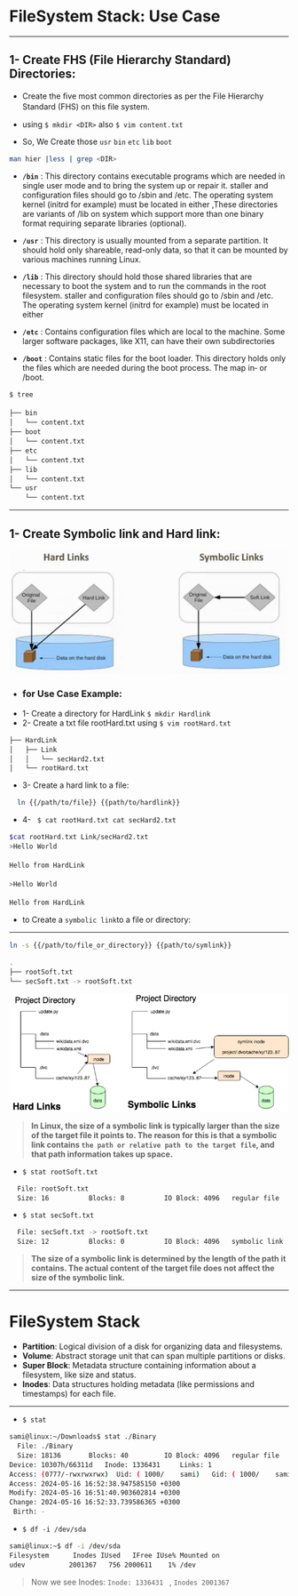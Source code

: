 # FileSystem Stack: Use Case

---

## 1- Create FHS (File Hierarchy Standard) Directories:

- Create the ﬁve most common directories as per the File Hierarchy
Standard (FHS) on this ﬁle system.

- using ``$ mkdir <DIR>`` also ``$ vim content.txt``

- So, We Create those ``usr`` ``bin`` ``etc`` ``lib`` ``boot``

``` bash
man hier |less | grep <DIR>
```

- **``/bin``** : This directory contains executable programs which are needed in single user mode and to bring the system up or repair it. staller and configuration files should go to /sbin and /etc.  The operating system kernel (initrd for example) must be located in either ,These directories are variants of /lib on system which support more than one binary format requiring separate libraries (optional).

- **``/usr``** : This directory is usually mounted from a separate partition.  It should hold only shareable, read-only data, so that it can be mounted  by various machines running Linux.

- **``/lib``** : This directory should hold those shared libraries that are necessary to boot the system and to run the commands in the root filesystem. staller and configuration files should go to /sbin and /etc.  The operating system kernel (initrd for example) must be located in either 

- **``/etc``** : Contains  configuration  files which are local to the machine.  Some larger software packages, like X11, can have their own subdirectories


- **``/boot``** : Contains  static  files  for  the boot loader.  This directory holds only the files which are needed during the boot process.  The map in‐
or /boot.

```bash
$ tree

├── bin
│   └── content.txt
├── boot
│   └── content.txt
├── etc
│   └── content.txt
├── lib
│   └── content.txt
└── usr
    └── content.txt
```
---
## 1- Create Symbolic link and Hard link:

![1](./assests/1.png)



- ### for Use Case Example:
- 1- Create a directory for HardLink ``$ mkdir Hardlink``
- 2- Create a txt file rootHard.txt using ``$ vim rootHard.txt``

```bash
├── HardLink
│   ├── Link
│   │   └── secHard2.txt
│   └── rootHard.txt
```
 - 3- Create a hard link to a file:
 ``` bash
   ln {{/path/to/file}} {{path/to/hardlink}}
 ```  


- 4- `` $ cat rootHard.txt cat secHard2.txt``
```bash
$cat rootHard.txt Link/secHard2.txt
>Hello World

Hello from HardLink

>Hello World

Hello from HardLink

```

- to Create a `` symbolic link ``to a file or directory:

---

``` bash
ln -s {{/path/to/file_or_directory}} {{path/to/symlink}}
```

``` bash
.
├── rootSoft.txt
└── secSoft.txt -> rootSoft.txt
```

![2](./assests/2.png)

>**In Linux, the size of a symbolic link is typically larger than the size of the target file it points to. The reason for this is that a symbolic link contains ``the path or relative path to the target file``, and that path information takes up space.**



- ``$ stat rootSoft.txt``

```bash
  File: rootSoft.txt
  Size: 16        	Blocks: 8          IO Block: 4096   regular file

```
- ``$ stat secSoft.txt``

```bash
  File: secSoft.txt -> rootSoft.txt
  Size: 12        	Blocks: 0          IO Block: 4096   symbolic link

```
>**The size of a symbolic link is determined by the length of the path it contains. The actual content of the target file does not affect the size of the symbolic link.**
---


# FileSystem Stack


- **Partition**: Logical division of a disk for organizing data and filesystems.
- **Volume**: Abstract storage unit that can span multiple partitions or disks.
- **Super Block**: Metadata structure containing information about a filesystem, like size and status.
- **Inodes**: Data structures holding metadata (like permissions and timestamps) for each file.
---
- ``$ stat``

```bash
sami@linux:~/Downloads$ stat ./Binary 
  File: ./Binary
  Size: 18136     	Blocks: 40         IO Block: 4096   regular file
Device: 10307h/66311d	Inode: 1336431     Links: 1
Access: (0777/-rwxrwxrwx)  Uid: ( 1000/    sami)   Gid: ( 1000/    sami)
Access: 2024-05-16 16:52:38.947585150 +0300
Modify: 2024-05-16 16:51:40.903602814 +0300
Change: 2024-05-16 16:52:33.739586365 +0300
 Birth: -

```
- ``$ df -i /dev/sda``
```bash
sami@linux:~$ df -i /dev/sda
Filesystem      Inodes IUsed   IFree IUse% Mounted on
udev           2001367   756 2000611    1% /dev
```

> Now we see Inodes: ``Inode: 1336431 `` , ``Inodes 2001367``